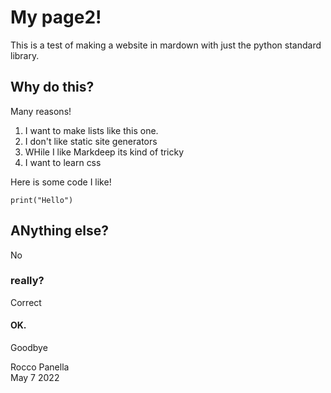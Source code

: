 # My page2!

This is a test of making a website in mardown with just the python standard library.

## Why do this?

Many reasons!

1. I want to make lists like this one.
2. I don't like static site generators
3. WHile I like Markdeep its kind of tricky
4. I want to learn css

Here is some code I like!

```
print("Hello")
```

## ANything else?

No

### really?

Correct

#### OK.

Goodbye

<footer>
Rocco Panella <br>
May 7 2022
</footer>

<link rel="stylesheet" href="style.css">
